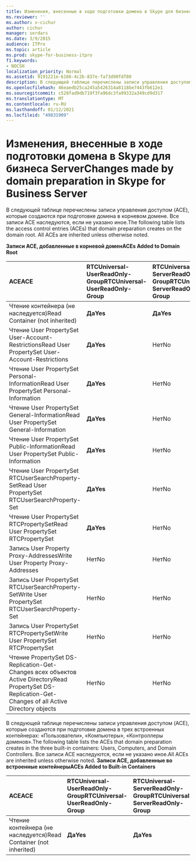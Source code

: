 ```yaml
---
title: Изменения, внесенные в ходе подготовки домена в Skype для бизнеса Server
ms.reviewer: ''
ms.author: v-cichur
author: cichur
manager: serdars
ms.date: 3/9/2015
audience: ITPro
ms.topic: article
ms.prod: skype-for-business-itpro
f1.keywords:
- NOCSH
localization_priority: Normal
ms.assetid: 9191221e-6166-4c2b-837e-fa73d90fdf80
description: В следующей таблице перечислены записи управления доступом (ACE), которые создаются при подготовке домена в корневом домене. Все записи ACE наследуются, если не указано иное.
ms.openlocfilehash: 46eaedb25ca245a5426314a8118be7443fb612e1
ms.sourcegitcommit: c528fad9db719f3fa96dc3fa99332a349cd9d317
ms.translationtype: MT
ms.contentlocale: ru-RU
ms.lasthandoff: 01/12/2021
ms.locfileid: "49831909"
---
```

# <a name="changes-made-by-domain-preparation-in-skype-for-business-server"></a><span data-ttu-id="934d6-104">Изменения, внесенные в ходе подготовки домена в Skype для бизнеса Server</span><span class="sxs-lookup"><span data-stu-id="934d6-104">Changes made by domain preparation in Skype for Business Server</span></span>
 
<span data-ttu-id="934d6-p102">В следующей таблице перечислены записи управления доступом (ACE), которые создаются при подготовке домена в корневом домене. Все записи ACE наследуются, если не указано иное.</span><span class="sxs-lookup"><span data-stu-id="934d6-p102">The following table lists the access control entries (ACEs) that domain preparation creates on the domain root. All ACEs are inherited unless otherwise noted.</span></span>
  
<span data-ttu-id="934d6-107">**Записи ACE, добавленные в корневой домен**</span><span class="sxs-lookup"><span data-stu-id="934d6-107">**ACEs Added to Domain Root**</span></span>

|<span data-ttu-id="934d6-108">**ACE**</span><span class="sxs-lookup"><span data-stu-id="934d6-108">**ACE**</span></span>|<span data-ttu-id="934d6-109">**RTCUniversal-UserReadOnly-Group**</span><span class="sxs-lookup"><span data-stu-id="934d6-109">**RTCUniversal-UserReadOnly-Group**</span></span>|<span data-ttu-id="934d6-110">**RTCUniversal-ServerReadOnly-Group**</span><span class="sxs-lookup"><span data-stu-id="934d6-110">**RTCUniversal-ServerReadOnly-Group**</span></span>|<span data-ttu-id="934d6-111">**RTCUniversal-UserAdmins**</span><span class="sxs-lookup"><span data-stu-id="934d6-111">**RTCUniversal-UserAdmins**</span></span>|<span data-ttu-id="934d6-112">**RTCHSUniversal-Services**</span><span class="sxs-lookup"><span data-stu-id="934d6-112">**RTCHSUniversal-Services**</span></span>|<span data-ttu-id="934d6-113">**Authenticated-Users**</span><span class="sxs-lookup"><span data-stu-id="934d6-113">**Authenticated-Users**</span></span>|
|:-----|:-----|:-----|:-----|:-----|:-----|
|<span data-ttu-id="934d6-114">Чтение контейнера (не наследуется)</span><span class="sxs-lookup"><span data-stu-id="934d6-114">Read Container (not inherited)</span></span>  <br/> |<span data-ttu-id="934d6-115">**Да**</span><span class="sxs-lookup"><span data-stu-id="934d6-115">**Yes**</span></span> <br/> |<span data-ttu-id="934d6-116">**Да**</span><span class="sxs-lookup"><span data-stu-id="934d6-116">**Yes**</span></span> <br/> |<span data-ttu-id="934d6-117">Нет</span><span class="sxs-lookup"><span data-stu-id="934d6-117">No</span></span>  <br/> |<span data-ttu-id="934d6-118">Нет</span><span class="sxs-lookup"><span data-stu-id="934d6-118">No</span></span>  <br/> |<span data-ttu-id="934d6-119">Нет</span><span class="sxs-lookup"><span data-stu-id="934d6-119">No</span></span>  <br/> |
|<span data-ttu-id="934d6-120">Чтение User PropertySet User-Account-Restrictions</span><span class="sxs-lookup"><span data-stu-id="934d6-120">Read User PropertySet User-Account-Restrictions</span></span>  <br/> |<span data-ttu-id="934d6-121">**Да**</span><span class="sxs-lookup"><span data-stu-id="934d6-121">**Yes**</span></span> <br/> |<span data-ttu-id="934d6-122">Нет</span><span class="sxs-lookup"><span data-stu-id="934d6-122">No</span></span>  <br/> |<span data-ttu-id="934d6-123">Нет</span><span class="sxs-lookup"><span data-stu-id="934d6-123">No</span></span>  <br/> |<span data-ttu-id="934d6-124">Нет</span><span class="sxs-lookup"><span data-stu-id="934d6-124">No</span></span>  <br/> |<span data-ttu-id="934d6-125">Нет</span><span class="sxs-lookup"><span data-stu-id="934d6-125">No</span></span>  <br/> |
|<span data-ttu-id="934d6-126">Чтение User PropertySet Personal-Information</span><span class="sxs-lookup"><span data-stu-id="934d6-126">Read User PropertySet Personal-Information</span></span>  <br/> |<span data-ttu-id="934d6-127">**Да**</span><span class="sxs-lookup"><span data-stu-id="934d6-127">**Yes**</span></span> <br/> |<span data-ttu-id="934d6-128">Нет</span><span class="sxs-lookup"><span data-stu-id="934d6-128">No</span></span>  <br/> |<span data-ttu-id="934d6-129">Нет</span><span class="sxs-lookup"><span data-stu-id="934d6-129">No</span></span>  <br/> |<span data-ttu-id="934d6-130">Нет</span><span class="sxs-lookup"><span data-stu-id="934d6-130">No</span></span>  <br/> |<span data-ttu-id="934d6-131">Нет</span><span class="sxs-lookup"><span data-stu-id="934d6-131">No</span></span>  <br/> |
|<span data-ttu-id="934d6-132">Чтение User PropertySet General-Information</span><span class="sxs-lookup"><span data-stu-id="934d6-132">Read User PropertySet General-Information</span></span>  <br/> |<span data-ttu-id="934d6-133">**Да**</span><span class="sxs-lookup"><span data-stu-id="934d6-133">**Yes**</span></span> <br/> |<span data-ttu-id="934d6-134">Нет</span><span class="sxs-lookup"><span data-stu-id="934d6-134">No</span></span>  <br/> |<span data-ttu-id="934d6-135">Нет</span><span class="sxs-lookup"><span data-stu-id="934d6-135">No</span></span>  <br/> |<span data-ttu-id="934d6-136">Нет</span><span class="sxs-lookup"><span data-stu-id="934d6-136">No</span></span>  <br/> |<span data-ttu-id="934d6-137">Нет</span><span class="sxs-lookup"><span data-stu-id="934d6-137">No</span></span>  <br/> |
|<span data-ttu-id="934d6-138">Чтение User PropertySet Public-Information</span><span class="sxs-lookup"><span data-stu-id="934d6-138">Read User PropertySet Public-Information</span></span>  <br/> |<span data-ttu-id="934d6-139">**Да**</span><span class="sxs-lookup"><span data-stu-id="934d6-139">**Yes**</span></span> <br/> |<span data-ttu-id="934d6-140">Нет</span><span class="sxs-lookup"><span data-stu-id="934d6-140">No</span></span>  <br/> |<span data-ttu-id="934d6-141">Нет</span><span class="sxs-lookup"><span data-stu-id="934d6-141">No</span></span>  <br/> |<span data-ttu-id="934d6-142">Нет</span><span class="sxs-lookup"><span data-stu-id="934d6-142">No</span></span>  <br/> |<span data-ttu-id="934d6-143">Нет</span><span class="sxs-lookup"><span data-stu-id="934d6-143">No</span></span>  <br/> |
|<span data-ttu-id="934d6-144">Чтение User PropertySet RTCUserSearchProperty-Set</span><span class="sxs-lookup"><span data-stu-id="934d6-144">Read User PropertySet RTCUserSearchProperty-Set</span></span>  <br/> |<span data-ttu-id="934d6-145">**Да**</span><span class="sxs-lookup"><span data-stu-id="934d6-145">**Yes**</span></span> <br/> |<span data-ttu-id="934d6-146">Нет</span><span class="sxs-lookup"><span data-stu-id="934d6-146">No</span></span>  <br/> |<span data-ttu-id="934d6-147">Нет</span><span class="sxs-lookup"><span data-stu-id="934d6-147">No</span></span>  <br/> |<span data-ttu-id="934d6-148">Нет</span><span class="sxs-lookup"><span data-stu-id="934d6-148">No</span></span>  <br/> |<span data-ttu-id="934d6-149">**Да**</span><span class="sxs-lookup"><span data-stu-id="934d6-149">**Yes**</span></span> <br/> |
|<span data-ttu-id="934d6-150">Чтение User PropertySet RTCPropertySet</span><span class="sxs-lookup"><span data-stu-id="934d6-150">Read User PropertySet RTCPropertySet</span></span>  <br/> |<span data-ttu-id="934d6-151">**Да**</span><span class="sxs-lookup"><span data-stu-id="934d6-151">**Yes**</span></span> <br/> |<span data-ttu-id="934d6-152">Нет</span><span class="sxs-lookup"><span data-stu-id="934d6-152">No</span></span>  <br/> |<span data-ttu-id="934d6-153">Нет</span><span class="sxs-lookup"><span data-stu-id="934d6-153">No</span></span>  <br/> |<span data-ttu-id="934d6-154">Нет</span><span class="sxs-lookup"><span data-stu-id="934d6-154">No</span></span>  <br/> |<span data-ttu-id="934d6-155">Нет</span><span class="sxs-lookup"><span data-stu-id="934d6-155">No</span></span>  <br/> |
|<span data-ttu-id="934d6-156">Запись User Property Proxy-Addresses</span><span class="sxs-lookup"><span data-stu-id="934d6-156">Write User Property Proxy-Addresses</span></span>  <br/> |<span data-ttu-id="934d6-157">Нет</span><span class="sxs-lookup"><span data-stu-id="934d6-157">No</span></span>  <br/> |<span data-ttu-id="934d6-158">Нет</span><span class="sxs-lookup"><span data-stu-id="934d6-158">No</span></span>  <br/> |<span data-ttu-id="934d6-159">**Да**</span><span class="sxs-lookup"><span data-stu-id="934d6-159">**Yes**</span></span> <br/> |<span data-ttu-id="934d6-160">Нет</span><span class="sxs-lookup"><span data-stu-id="934d6-160">No</span></span>  <br/> |<span data-ttu-id="934d6-161">Нет</span><span class="sxs-lookup"><span data-stu-id="934d6-161">No</span></span>  <br/> |
|<span data-ttu-id="934d6-162">Запись User PropertySet RTCUserSearchProperty-Set</span><span class="sxs-lookup"><span data-stu-id="934d6-162">Write User PropertySet RTCUserSearchProperty-Set</span></span>  <br/> |<span data-ttu-id="934d6-163">Нет</span><span class="sxs-lookup"><span data-stu-id="934d6-163">No</span></span>  <br/> |<span data-ttu-id="934d6-164">Нет</span><span class="sxs-lookup"><span data-stu-id="934d6-164">No</span></span>  <br/> |<span data-ttu-id="934d6-165">**Да**</span><span class="sxs-lookup"><span data-stu-id="934d6-165">**Yes**</span></span> <br/> |<span data-ttu-id="934d6-166">Нет</span><span class="sxs-lookup"><span data-stu-id="934d6-166">No</span></span>  <br/> |<span data-ttu-id="934d6-167">Нет</span><span class="sxs-lookup"><span data-stu-id="934d6-167">No</span></span>  <br/> |
|<span data-ttu-id="934d6-168">Запись User PropertySet RTCPropertySet</span><span class="sxs-lookup"><span data-stu-id="934d6-168">Write User PropertySet RTCPropertySet</span></span>  <br/> |<span data-ttu-id="934d6-169">Нет</span><span class="sxs-lookup"><span data-stu-id="934d6-169">No</span></span>  <br/> |<span data-ttu-id="934d6-170">Нет</span><span class="sxs-lookup"><span data-stu-id="934d6-170">No</span></span>  <br/> |<span data-ttu-id="934d6-171">**Да**</span><span class="sxs-lookup"><span data-stu-id="934d6-171">**Yes**</span></span> <br/> |<span data-ttu-id="934d6-172">Нет</span><span class="sxs-lookup"><span data-stu-id="934d6-172">No</span></span>  <br/> |<span data-ttu-id="934d6-173">Нет</span><span class="sxs-lookup"><span data-stu-id="934d6-173">No</span></span>  <br/> |
|<span data-ttu-id="934d6-174">Чтение PropertySet DS-Replication-Get-Changes всех объектов Active Directory</span><span class="sxs-lookup"><span data-stu-id="934d6-174">Read PropertySet DS-Replication-Get-Changes of all Active Directory objects</span></span>  <br/> |<span data-ttu-id="934d6-175">Нет</span><span class="sxs-lookup"><span data-stu-id="934d6-175">No</span></span>  <br/> |<span data-ttu-id="934d6-176">Нет</span><span class="sxs-lookup"><span data-stu-id="934d6-176">No</span></span>  <br/> |<span data-ttu-id="934d6-177">Нет</span><span class="sxs-lookup"><span data-stu-id="934d6-177">No</span></span>  <br/> |<span data-ttu-id="934d6-178">**Да**</span><span class="sxs-lookup"><span data-stu-id="934d6-178">**Yes**</span></span> <br/> |<span data-ttu-id="934d6-179">Нет</span><span class="sxs-lookup"><span data-stu-id="934d6-179">No</span></span>  <br/> |
   
<span data-ttu-id="934d6-180">В следующей таблице перечислены записи управления доступом (ACE), которые создаются при подготовке домена в трех встроенных контейнерах: «Пользователи», «Компьютеры», «Контроллеры доменов».</span><span class="sxs-lookup"><span data-stu-id="934d6-180">The following table lists the ACEs that domain preparation creates in the three built-in containers: Users, Computers, and Domain Controllers.</span></span> <span data-ttu-id="934d6-181">Все записи ACE наследуются, если не указано иное.</span><span class="sxs-lookup"><span data-stu-id="934d6-181">All ACEs are inherited unless otherwise noted.</span></span>
<span data-ttu-id="934d6-182">**Записи ACE, добавленные во встроенные контейнеры**</span><span class="sxs-lookup"><span data-stu-id="934d6-182">**ACEs Added to Built-in Containers**</span></span>

|<span data-ttu-id="934d6-183">**ACE**</span><span class="sxs-lookup"><span data-stu-id="934d6-183">**ACE**</span></span>|<span data-ttu-id="934d6-184">**RTCUniversal-UserReadOnly-Group**</span><span class="sxs-lookup"><span data-stu-id="934d6-184">**RTCUniversal-UserReadOnly-Group**</span></span>|<span data-ttu-id="934d6-185">**RTCUniversal-ServerReadOnly-Group**</span><span class="sxs-lookup"><span data-stu-id="934d6-185">**RTCUniversal-ServerReadOnly-Group**</span></span>|
|:-----|:-----|:-----|
|<span data-ttu-id="934d6-186">Чтение контейнера (не наследуется)</span><span class="sxs-lookup"><span data-stu-id="934d6-186">Read Container (not inherited)</span></span>  <br/> |<span data-ttu-id="934d6-187">**Да**</span><span class="sxs-lookup"><span data-stu-id="934d6-187">**Yes**</span></span> <br/> |<span data-ttu-id="934d6-188">**Да**</span><span class="sxs-lookup"><span data-stu-id="934d6-188">**Yes**</span></span> <br/> |
   

